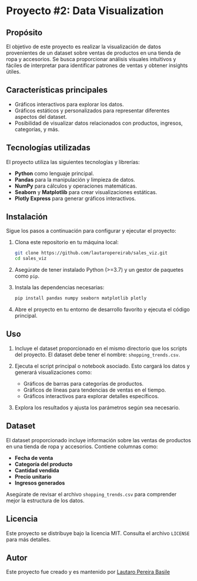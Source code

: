# Proyecto #2: Data Visualization

## Propósito
El objetivo de este proyecto es realizar la visualización de datos provenientes de un dataset sobre ventas de productos en una tienda de ropa y accesorios. Se busca proporcionar análisis visuales intuitivos y fáciles de interpretar para identificar patrones de ventas y obtener insights útiles.

## Características principales
- Gráficos interactivos para explorar los datos.
- Gráficos estáticos y personalizados para representar diferentes aspectos del dataset.
- Posibilidad de visualizar datos relacionados con productos, ingresos, categorías, y más.

## Tecnologías utilizadas
El proyecto utiliza las siguientes tecnologías y librerías:

- **Python** como lenguaje principal.
- **Pandas** para la manipulación y limpieza de datos.
- **NumPy** para cálculos y operaciones matemáticas.
- **Seaborn** y **Matplotlib** para crear visualizaciones estáticas.
- **Plotly Express** para generar gráficos interactivos.

## Instalación
Sigue los pasos a continuación para configurar y ejecutar el proyecto:

1. Clona este repositorio en tu máquina local:
   ```bash
   git clone https://github.com/lautaropereirab/sales_viz.git
   cd sales_viz

2. Asegúrate de tener instalado Python (>=3.7) y un gestor de paquetes como `pip`.

3. Instala las dependencias necesarias:
   ```bash
   pip install pandas numpy seaborn matplotlib plotly
   ```

4. Abre el proyecto en tu entorno de desarrollo favorito y ejecuta el código principal.

## Uso
1. Incluye el dataset proporcionado en el mismo directorio que los scripts del proyecto. El dataset debe tener el nombre: `shopping_trends.csv`.

2. Ejecuta el script principal o notebook asociado. Esto cargará los datos y generará visualizaciones como:
   - Gráficos de barras para categorías de productos.
   - Gráficos de líneas para tendencias de ventas en el tiempo.
   - Gráficos interactivos para explorar detalles específicos.

3. Explora los resultados y ajusta los parámetros según sea necesario.

## Dataset
El dataset proporcionado incluye información sobre las ventas de productos en una tienda de ropa y accesorios. Contiene columnas como:
- **Fecha de venta**
- **Categoría del producto**
- **Cantidad vendida**
- **Precio unitario**
- **Ingresos generados**

Asegúrate de revisar el archivo `shopping_trends.csv` para comprender mejor la estructura de los datos.

## Licencia
Este proyecto se distribuye bajo la licencia MIT. Consulta el archivo `LICENSE` para más detalles.

## Autor

Este proyecto fue creado y es mantenido por [Lautaro Pereira Basile](https://github.com/lautaropereirab)

